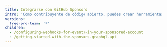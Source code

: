 ```yaml
---
title: Integrarse con GitHub Sponsors
intro: 'Como contribuyente de código abierto, puedes crear herramientas personalizadas para administrar tus patrocinios de GitHub.'
versions:
  free-pro-team: '*'
children:
  - /configuring-webhooks-for-events-in-your-sponsored-account
  - /getting-started-with-the-sponsors-graphql-api
---
```


